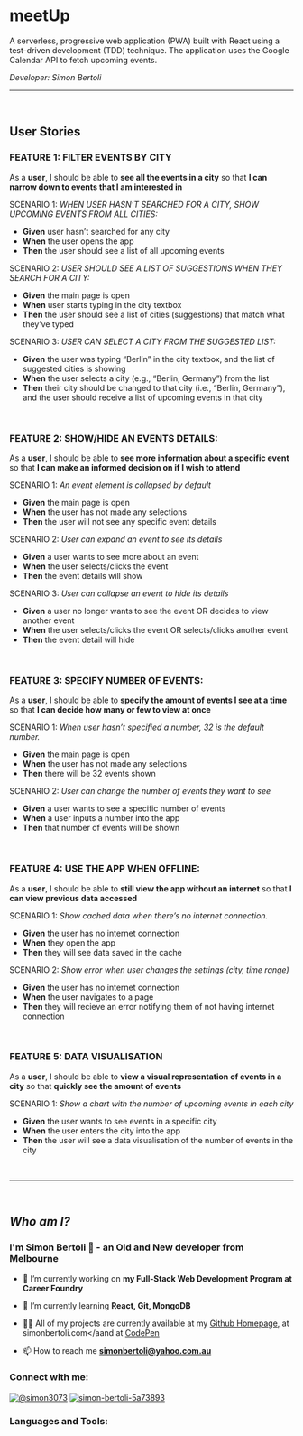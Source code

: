 # meetUp

A serverless, progressive web application (PWA) built with React using a
test-driven development (TDD) technique. The application uses the Google
Calendar API to fetch upcoming events.
<br />

_Developer: Simon Bertoli_

---

<br/>

## User Stories

### **FEATURE 1:** FILTER EVENTS BY CITY

As a **user**, I should be able to **see all the events in a city** so that **I can narrow down to events that I am interested in**

SCENARIO 1: _WHEN USER HASN’T SEARCHED FOR A CITY, SHOW UPCOMING EVENTS FROM ALL CITIES:_

- **Given** user hasn’t searched for any city
- **When** the user opens the app
- **Then** the user should see a list of all upcoming events

SCENARIO 2: _USER SHOULD SEE A LIST OF SUGGESTIONS WHEN THEY SEARCH FOR A CITY:_

- **Given** the main page is open
- **When** user starts typing in the city textbox
- **Then** the user should see a list of cities (suggestions) that match what they’ve typed

SCENARIO 3: _USER CAN SELECT A CITY FROM THE SUGGESTED LIST:_

- **Given** the user was typing “Berlin” in the city textbox, and the list of suggested cities is showing
- **When** the user selects a city (e.g., “Berlin, Germany”) from the list
- **Then** their city should be changed to that city (i.e., “Berlin, Germany”), and the user should receive a list of upcoming events in that city

<br/>

### **FEATURE 2:** SHOW/HIDE AN EVENTS DETAILS:

As a **user**, I should be able to **see more information about a specific event** so that **I can make an informed decision on if I wish to attend**

SCENARIO 1: _An event element is collapsed by default_

- **Given** the main page is open
- **When** the user has not made any selections
- **Then** the user will not see any specific event details

SCENARIO 2: _User can expand an event to see its details_

- **Given** a user wants to see more about an event
- **When** the user selects/clicks the event
- **Then** the event details will show

SCENARIO 3: _User can collapse an event to hide its details_

- **Given** a user no longer wants to see the event OR decides to view another event
- **When** the user selects/clicks the event OR selects/clicks another event
- **Then** the event detail will hide

<br/>

### **FEATURE 3:** SPECIFY NUMBER OF EVENTS:

As a **user**, I should be able to **specify the amount of events I see at a time** so that **I can decide how many or few to view at once**

SCENARIO 1: _When user hasn’t specified a number, 32 is the default number._

- **Given** the main page is open
- **When** the user has not made any selections
- **Then** there will be 32 events shown

SCENARIO 2: _User can change the number of events they want to see_

- **Given** a user wants to see a specific number of events
- **When** a user inputs a number into the app
- **Then** that number of events will be shown

<br/>

### **FEATURE 4:** USE THE APP WHEN OFFLINE:

As a **user**, I should be able to **still view the app without an internet** so that **I can view previous data accessed**

SCENARIO 1: _Show cached data when there’s no internet connection._

- **Given** the user has no internet connection
- **When** they open the app
- **Then** they will see data saved in the cache

SCENARIO 2: _Show error when user changes the settings (city, time range)_

- **Given** the user has no internet connection
- **When** the user navigates to a page
- **Then** they will recieve an error notifying them of not having internet connection

<br/>

### **FEATURE 5:** DATA VISUALISATION

As a **user**, I should be able to **view a visual representation of events in a city** so that **quickly see the amount of events**

SCENARIO 1: _Show a chart with the number of upcoming events in each city_

>

- **Given** the user wants to see events in a specific city
- **When** the user enters the city into the app
- **Then** the user will see a data visualisation of the number of events in the city

<br/>

---

<br/>
<h2 align="left"><i>Who am I?</i></h2>
<h3 align="left">I'm Simon Bertoli 👋 - an Old and New developer from Melbourne</h3>

- 🔭 I’m currently working on **my Full-Stack Web Development Program at Career Foundry**

- 🌱 I’m currently learning **React, Git, MongoDB**

- 👨‍💻 All of my projects are currently available at my <a href="https://github.com/simon3073" target="_blank">Github Homepage</a>, at <aand href="http://simonbertoli.com" target="_blank">simonbertoli.com</aand at <a href="https://codepen.io/simon3073" target="_blank">CodePen</a>

- 📫 How to reach me **simonbertoli@yahoo.com.au**

<h3 align="left">Connect with me:</h3>
<p align="left">
<a href="https://codepen.io/simon3073" target="_blank"><img align="center" src="https://raw.githubusercontent.com/rahuldkjain/github-profile-readme-generator/master/src/images/icons/Social/codepen.svg" alt="@simon3073" height="30" width="40" /></a>
<a href="https://linkedin.com/in/simon-bertoli-5a73893" target="_blank"><img align="center" src="https://raw.githubusercontent.com/rahuldkjain/github-profile-readme-generator/master/src/images/icons/Social/linked-in-alt.svg" alt="simon-bertoli-5a73893" height="30" width="40" /></a>
</p>

<h3 align="left">Languages and Tools:</h3>
<p align="left"<a href="https://getbootstrap.com" target="_blank" rel="noreferrer"<img src="https://raw.githubusercontent.com/devicons/devicon/master/icons/bootstrap/bootstrap-plain-wordmark.svg" alt="bootstrap" width="40" height="40"/</a<a href="https://www.w3schools.com/css/" target="_blank" rel="noreferrer"<img src="https://raw.githubusercontent.com/devicons/devicon/master/icons/css3/css3-original-wordmark.svg" alt="css3" width="40" height="40"/</a<a href="https://git-scm.com/" target="_blank" rel="noreferrer"<img src="https://www.vectorlogo.zone/logos/git-scm/git-scm-icon.svg" alt="git" width="40" height="40"/</a<a href="https://www.w3.org/html/" target="_blank" rel="noreferrer"<img src="https://raw.githubusercontent.com/devicons/devicon/master/icons/html5/html5-original-wordmark.svg" alt="html5" width="40" height="40"/</a<a href="https://www.adobe.com/in/products/illustrator.html" target="_blank" rel="noreferrer"<img src="https://www.vectorlogo.zone/logos/adobe_illustrator/adobe_illustrator-icon.svg" alt="illustrator" width="40" height="40"/</a<a href="https://developer.mozilla.org/en-US/docs/Web/JavaScript" target="_blank" rel="noreferrer"<img src="https://raw.githubusercontent.com/devicons/devicon/master/icons/javascript/javascript-original.svg" alt="javascript" width="40" height="40"/</a<a href="https://www.mysql.com/" target="_blank" rel="noreferrer"<img src="https://raw.githubusercontent.com/devicons/devicon/master/icons/mysql/mysql-original-wordmark.svg" alt="mysql" width="40" height="40"/</a<a href="https://nodejs.org" target="_blank" rel="noreferrer"<img src="https://raw.githubusercontent.com/devicons/devicon/master/icons/nodejs/nodejs-original-wordmark.svg" alt="nodejs" width="40" height="40"/</a<a href="https://www.photoshop.com/en" target="_blank" rel="noreferrer"<img src="https://raw.githubusercontent.com/devicons/devicon/master/icons/photoshop/photoshop-line.svg" alt="photoshop" width="40" height="40"/</a<a href="https://www.php.net" target="_blank" rel="noreferrer"<img src="https://raw.githubusercontent.com/devicons/devicon/master/icons/php/php-original.svg" alt="php" width="40" height="40"/</a<a href="https://reactjs.org/" target="_blank" rel="noreferrer"<img src="https://raw.githubusercontent.com/devicons/devicon/master/icons/react/react-original-wordmark.svg" alt="react" width="40" height="40"/</a<a href="https://sass-lang.com" target="_blank" rel="noreferrer"<img src="https://raw.githubusercontent.com/devicons/devicon/master/icons/sass/sass-original.svg" alt="sass" width="40" height="40"/</a<a href="https://www.adobe.com/products/xd.html" target="_blank" rel="noreferrer"<img src="https://cdn.worldvectorlogo.com/logos/adobe-xd.svg" alt="xd" width="40" height="40"/</a<a href="https://zapier.com" target="_blank" rel="noreferrer"<img src="https://www.vectorlogo.zone/logos/zapier/zapier-icon.svg" alt="zapier" width="40" height="40"/</a</p>
